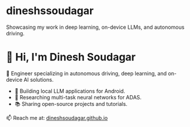 # dineshssoudagar
Showcasing my work in deep learning, on-device LLMs, and autonomous driving.
# 👋 Hi, I'm Dinesh Soudagar

🚀 Engineer specializing in autonomous driving, deep learning, and on-device AI solutions.

- 🔧 Building local LLM applications for Android.
- 🧠 Researching multi-task neural networks for ADAS.
- 📚 Sharing open-source projects and tutorials.

📫 Reach me at: [dineshsoudagar.github.io](https://dineshsoudagar.github.io)
